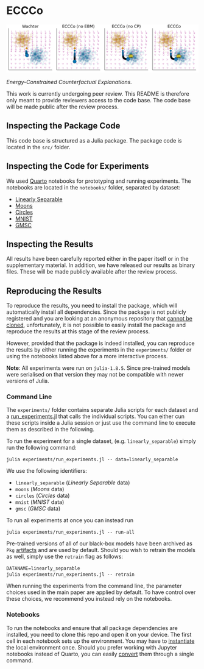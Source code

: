 # ECCCo

![](artifacts/results/images/poc_gradient_fields.png)

*Energy-Constrained Counterfactual Explanations.*

This work is currently undergoing peer review. This README is therefore only meant to provide reviewers access to the code base. The code base will be made public after the review process.

## Inspecting the Package Code

This code base is structured as a Julia package. The package code is located in the `src/` folder.

## Inspecting the Code for Experiments

We used [Quarto](https://quarto.org/) notebooks for prototyping and running experiments. The notebooks are located in the `notebooks/` folder, separated by dataset:

- [Linearly Separable](notebooks/linearly_separable.qmd)
- [Moons](notebooks/moons.qmd)
- [Circles](notebooks/circles.qmd)
- [MNIST](notebooks/mnist.qmd)
- [GMSC](notebooks/gmsc.qmd)

## Inspecting the Results

All results have been carefully reported either in the paper itself or in the supplementary material. In addition, we have released our results as binary files. These will be made publicly available after the review process. 

## Reproducing the Results

To reproduce the results, you need to install the package, which will automatically install all dependencies. Since the package is not publicly registered and you are looking at an anonymous repository that [cannot be cloned](https://anonymous.4open.science/faq#download), unfortunately, it is not possible to easily install the package and reproduce the results at this stage of the review process. 

However, provided that the package is indeed installed, you can reproduce the results by either running the experiments in the `experiments/` folder or using the notebooks listed above for a more interactive process. 

**Note**: All experiments were run on `julia-1.8.5`. Since pre-trained models were serialised on that version they may not be compatible with newer versions of Julia. 

### Command Line

The `experiments/` folder contains separate Julia scripts for each dataset and a [run_experiments.jl](experiments/run_experiments.jl) that calls the individual scripts. You can either cun these scripts inside a Julia session or just use the command line to execute them as described in the following.

To run the experiment for a single dataset, (e.g. `linearly_separable`) simply run the following command:

```shell
julia experiments/run_experiments.jl -- data=linearly_separable
```

We use the following identifiers:

- `linearly_separable` (*Linearly Separable* data)
- `moons` (*Moons* data)
- `circles` (*Circles* data)
- `mnist` (*MNIST* data)
- `gmsc` (*GMSC* data)

To run all experiments at once you can instead run

```shell
julia experiments/run_experiments.jl -- run-all
```

Pre-trained versions of all of our black-box models have been archived as `Pkg` [artifacts](https://pkgdocs.julialang.org/v1/artifacts/) and are used by default. Should you wish to retrain the models as well, simply use the `retrain` flag as follows:

```shell
DATANAME=linearly_separable
julia experiments/run_experiments.jl -- retrain
```

When running the experiments from the command line, the parameter choices used in the main paper are applied by default. To have control over these choices, we recommend you instead rely on the notebooks.

### Notebooks

To run the notebooks and ensure that all package dependencies are installed, you need to clone this repo and open it on your device. The first cell in each notebook sets up the environment. You may have to [instantiate](https://pkgdocs.julialang.org/v1/api/#Pkg.instantiate) the local environment once. Should you prefer working with Jupyter notebooks instead of Quarto, you can easily [convert](https://quarto.org/docs/tools/vscode-notebook.html#converting-notebooks) them through a single command.

